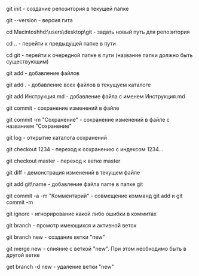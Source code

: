 git init - создание репозитория в текущей папке

git --version - версия гита

cd Macintoshhd:\users\desktop\git - задать новый путь для репозитория

cd .. - перейти к предыдущей папке в пути

cd git - перейти к очередной папке в пути (название папки должно быть существующим)

git add - добавление файлов

git add . - добавление всех файлов в текущуем каталоге

git add Инструкция.md - добавление файла с именем Инструкция.md

git commit - сохранение изменений в файле

git commit -m "Сохранение" - сохранение изменений в файле с названием "Сохранение"

git log - открытие каталога сохранений

git checkout 1234 - переход к сохранению с индексом 1234...

git checkout master - переход к ветке master

git diff - демонстрация изменений в текущем файле

git add git\name - добавление файла name в папке git

git commit -a -m "Комментарий" - совмещение комманд git add и git commit -m

git ignore - игнорирование какой либо ошибки в коммитах

git branch - промотр имеющихся и активной веток

git branch new - создание ветки "new"

git merge new - слияние с веткой "new". При этом необходимо быть в другой ветке

get branch -d new - удаление ветки "new"
